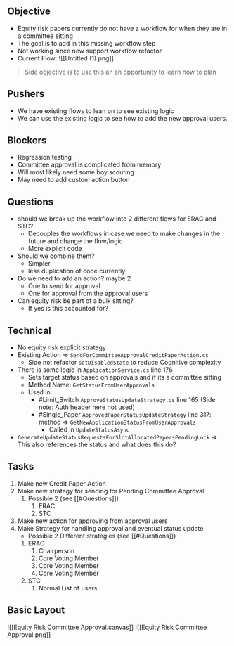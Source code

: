 
```toc
```

## Objective
- Equity risk papers currently do not have a workflow for when they are in a committee sitting
- The goal is to add in this missing workflow step
- Not working since new support workflow refactor
- Current Flow:
  ![[Untitled (1).png]]

> Side objective is to use this an an opportunity to learn how to plan


## Pushers
- We have existing flows to lean on to see existing logic
- We can use the existing logic to see how to add the new approval users. 


## Blockers
- Regression testing
- Committee approval is complicated from memory
- Will most likely need some boy scouting
- May need to add custom action button


## Questions
- should we break up the workflow into 2 different flows for ERAC and STC?
	- Decouples the workflows in case we need to make changes in the future and change the flow/logic
	- More explicit code
- Should we combine them?
	- Simpler
	- less duplication of code currently
- Do we need to add an action? maybe 2
	- One to send for approval 
	- One for approval from the approval users
- Can equity risk be part of a bulk sitting?
	- If yes is this accounted for?


## Technical

- No equity risk explicit strategy
- Existing Action => ` SendForCommitteeApprovalCreditPaperAction.cs `
	- Side not refactor ` setDisabledState ` to reduce Cognitive complexity
- There is some logic in ` ApplicationService.cs ` line 176
	- Sets target status based on approvals and if its a committee sitting
	- Method Name: ` GetStatusFromUserApprovals `
	- Used in:
		- #Limit_Switch ` ApproveStatusUpdateStrategy.cs ` line 165 (Side note: Auth header here not used)
		- #Single_Paper ` ApprovedPaperStatusUpdateStrategy ` line 317: method => 
		  ` GetNewApplicationStatusFromUserApprovals `
			- Called in ` UpdateStatusAsync `
- ` GenerateUpdateStatusRequestsForSlotAllocatedPapersPendingLock ` => This also references the status and what does this do?


## Tasks

1. Make new Credit Paper Action
2. Make new strategy for sending for Pending Committee Approval
	1. Possible 2 (see [[#Questions]])
		1. ERAC
		2. STC
3. Make new action for approving from approval users
4. Make Strategy for handling approval and eventual status update
	-  Possible 2 Different strategies (see [[#Questions]])
	1. ERAC
		1. Chairperson
		2. Core Voting Member
		3. Core Voting Member
		4. Core Voting Member
	2. STC
		1. Normal List of users


## Basic Layout

![[Equity Risk Committee Approval.canvas]]
![[Equity Risk Committee Approval.png]]